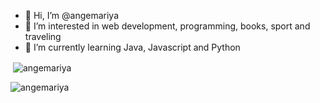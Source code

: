 - 👋 Hi, I’m @angemariya
- 👀 I’m interested in web development, programming, books, sport and traveling
- 🌱 I’m currently learning Java, Javascript and Python

<p>&nbsp;<img align="center" src="https://github-readme-stats.vercel.app/api?username=angemariya&show_icons=true&locale=en" alt="angemariya" /></p>

<p><img align="left" src="https://github-readme-stats.vercel.app/api/top-langs?username=angemariya&show_icons=true&locale=en&layout=compact" alt="angemariya" /></p>

